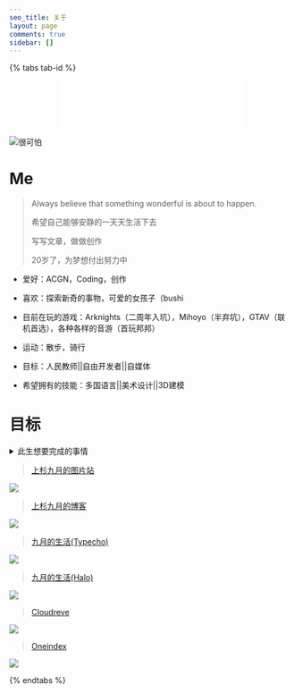 ```yaml
---
seo_title: 关于
layout: page
comments: true
sidebar: []
---
```


{% tabs tab-id %}

<!-- tab <i class="fa-solid fa-cat"></i> <i>Ocean Cat</i> -->

<div align="center">
<iframe frameborder="no" border="0" marginwidth="0" marginheight="0" width=330 height=86 src="//music.163.com/outchain/player?type=2&id=26135813&auto=0&height=66"></iframe>
</div>

![很可怕](https://xingqiu-tuchuang-1256524210.cos.ap-shanghai.myqcloud.com/5199/haimao01.gif)

<!-- endtab -->

<!-- tab <i class="fa-solid fa-user"></i></i> <i>关于我</i> -->

# Me

> Always believe that something wonderful is about to happen.
>
> 希望自己能够安静的一天天生活下去
>
> 写写文章，做做创作
>
> 20岁了，为梦想付出努力中

* 爱好：ACGN，Coding，创作

* 喜欢：探索新奇的事物，可爱的女孩子（bushi

* 目前在玩的游戏：Arknights（二周年入坑），Mihoyo（半弃坑），GTAV（联机首选），各种各样的音游（首玩邦邦）

* 运动：散步，骑行

* 目标：人民教师||自由开发者||自媒体

* 希望拥有的技能：多国语言||美术设计||3D建模



# 目标

<details>
<summary>此生想要完成的事情</summary>
<ul>
<li><input disabled="" type="checkbox"> 开源一些实用的工具软件</li>
<li><input disabled="" type="checkbox"> 有一个稳定的工作</li>
<li><input disabled="" type="checkbox"> 持续运营自己的自媒体频道</li>
<li><input disabled="" type="checkbox"> 给喜欢的妹子画插画</li>
<li><input disabled="" type="checkbox"> 我写的教程能帮助到初学者</li>
<li><input disabled="" type="checkbox"> 遇到命中注定的那一个人</li>
<li><input disabled="" type="checkbox"> 出Cos参加漫展</li>
<li><input disabled=""  type="checkbox"> 走遍大江南北，记录下来我的旅程</li>
</ul>
</details>

<!-- endtab -->

<!-- tab <i class="fa-solid fa-bucket"></i> </i> <i>我的小项目</i> -->

>  [上杉九月的图片站](https://pic.sakurasep.top/)

![](https://xingqiu-tuchuang-1256524210.cos.ap-shanghai.myqcloud.com/5199/Chereveto_Index.png)

>  [上杉九月的博客](https://blog.sakurasep.site/)

![](https://xingqiu-tuchuang-1256524210.cos.ap-shanghai.myqcloud.com/5199/Halo_Index.png)

>  [九月的生活(Typecho)](https://blog.sakurasep.club)

![](https://xingqiu-tuchuang-1256524210.cos.ap-shanghai.myqcloud.com/5199/Typecho_Index.png)


>  [九月的生活(Halo)](https://halo.sakurasep.club)

![](https://xingqiu-tuchuang-1256524210.cos.ap-shanghai.myqcloud.com/5199/Halo_Index.png)

>  [Cloudreve](https://cloud.sakurasep.club/)

![](https://xingqiu-tuchuang-1256524210.cos.ap-shanghai.myqcloud.com/5199/Cloudreve_Index.png)

>  [Oneindex](https://pic.sakurasep.club/)

![](https://xingqiu-tuchuang-1256524210.cos.ap-shanghai.myqcloud.com/5199/Oneindex_Index.png)

<!-- endtab -->

{% endtabs %}





